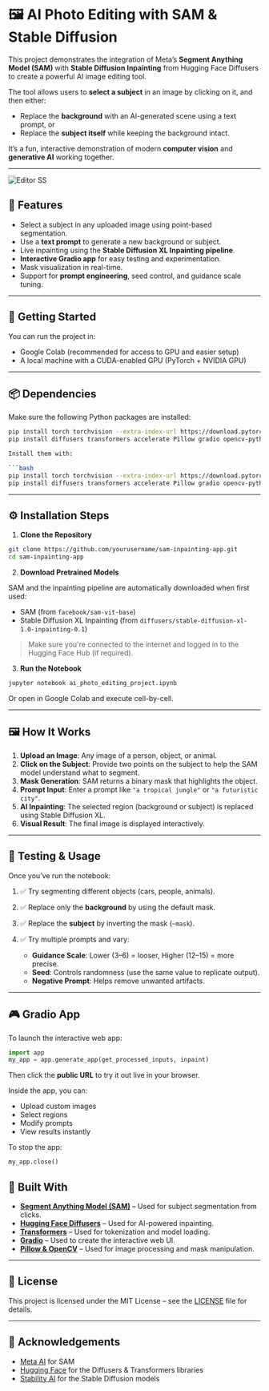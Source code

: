 # 🖼️ AI Photo Editing with SAM & Stable Diffusion

This project demonstrates the integration of Meta’s **Segment Anything Model (SAM)** with **Stable Diffusion Inpainting** from Hugging Face Diffusers to create a powerful AI image editing tool.

The tool allows users to **select a subject** in an image by clicking on it, and then either:
- Replace the **background** with an AI-generated scene using a text prompt, or
- Replace the **subject itself** while keeping the background intact.

It’s a fun, interactive demonstration of modern **computer vision** and **generative AI** working together.

---
![Editor SS](https://github.com/user-attachments/assets/a3f12a44-5c3a-4b4f-9097-aac028a90b8f)

## 🌟 Features

- Select a subject in any uploaded image using point-based segmentation.
- Use a **text prompt** to generate a new background or subject.
- Live inpainting using the **Stable Diffusion XL Inpainting pipeline**.
- **Interactive Gradio app** for easy testing and experimentation.
- Mask visualization in real-time.
- Support for **prompt engineering**, seed control, and guidance scale tuning.

---

## 🚀 Getting Started

You can run the project in:
- Google Colab (recommended for access to GPU and easier setup)
- A local machine with a CUDA-enabled GPU (PyTorch + NVIDIA GPU)

---

## 📦 Dependencies

Make sure the following Python packages are installed:

```bash
pip install torch torchvision --extra-index-url https://download.pytorch.org/whl/cu118
pip install diffusers transformers accelerate Pillow gradio opencv-python matplotlib

Install them with:

```bash
pip install torch torchvision --extra-index-url https://download.pytorch.org/whl/cu118
pip install diffusers transformers accelerate Pillow gradio opencv-python matplotlib
```

---

## ⚙️ Installation Steps

1. **Clone the Repository**

```bash
git clone https://github.com/yourusername/sam-inpainting-app.git
cd sam-inpainting-app
```

2. **Download Pretrained Models**

SAM and the inpainting pipeline are automatically downloaded when first used:

* SAM (from `facebook/sam-vit-base`)
* Stable Diffusion XL Inpainting (from `diffusers/stable-diffusion-xl-1.0-inpainting-0.1`)

> Make sure you're connected to the internet and logged in to the Hugging Face Hub (if required).

3. **Run the Notebook**

```bash
jupyter notebook ai_photo_editing_project.ipynb
```

Or open in Google Colab and execute cell-by-cell.

---

## 🖼️ How It Works

1. **Upload an Image**: Any image of a person, object, or animal.
2. **Click on the Subject**: Provide two points on the subject to help the SAM model understand what to segment.
3. **Mask Generation**: SAM returns a binary mask that highlights the object.
4. **Prompt Input**: Enter a prompt like `"a tropical jungle"` or `"a futuristic city"`.
5. **AI Inpainting**: The selected region (background or subject) is replaced using Stable Diffusion XL.
6. **Visual Result**: The final image is displayed interactively.

---

## 🧪 Testing & Usage

Once you’ve run the notebook:

1. ✅ Try segmenting different objects (cars, people, animals).
2. ✅ Replace only the **background** by using the default mask.
3. ✅ Replace the **subject** by inverting the mask (`~mask`).
4. ✅ Try multiple prompts and vary:

   * **Guidance Scale**: Lower (3–6) = looser, Higher (12–15) = more precise.
   * **Seed**: Controls randomness (use the same value to replicate output).
   * **Negative Prompt**: Helps remove unwanted artifacts.

---

## 🎮 Gradio App

To launch the interactive web app:

```python
import app
my_app = app.generate_app(get_processed_inputs, inpaint)
```

Then click the **public URL** to try it out live in your browser.

Inside the app, you can:

* Upload custom images
* Select regions
* Modify prompts
* View results instantly

To stop the app:

```python
my_app.close()
```



## 🧰 Built With

* **[Segment Anything Model (SAM)](https://github.com/facebookresearch/segment-anything)** – Used for subject segmentation from clicks.
* **[Hugging Face Diffusers](https://huggingface.co/docs/diffusers)** – Used for AI-powered inpainting.
* **[Transformers](https://huggingface.co/docs/transformers)** – Used for tokenization and model loading.
* **[Gradio](https://gradio.app/)** – Used to create the interactive web UI.
* **[Pillow & OpenCV](https://pillow.readthedocs.io/)** – Used for image processing and mask manipulation.

---

## 📄 License

This project is licensed under the MIT License – see the [LICENSE](LICENSE.txt) file for details.

---

## 🙌 Acknowledgements

* [Meta AI](https://ai.facebook.com/research) for SAM
* [Hugging Face](https://huggingface.co/) for the Diffusers & Transformers libraries
* [Stability AI](https://stability.ai/) for the Stable Diffusion models


